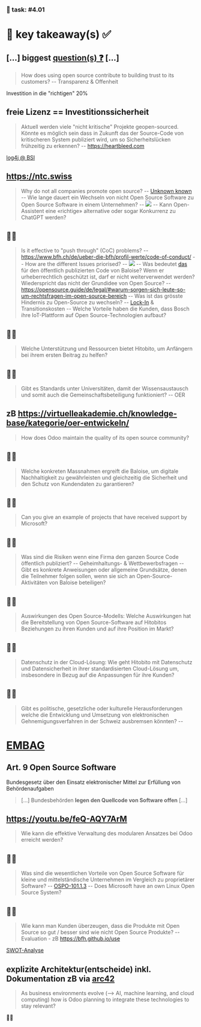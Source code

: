 ### 💪 task: #4.01

# 🏢 key takeaway(s) ✅

[...] biggest [question(s) ❓](https://github.com/digital-sustainability/module-eoss-hs23-sandbox/issues/130) [...]
--
> How does using open source contribute to building trust to its customers?
--
Transparenz & Offenheit

Investition in die "richtigen" 20%

freie Lizenz == Investitionssicherheit
--
> Aktuell werden viele "nicht kritische" Projekte geopen-sourced. Könnte es möglich sein dass in Zukunft das der Source-Code von kritischeren System publiziert wird, um so Sicherheitslücken frühzeitig zu erkennen?
--
https://heartbleed.com

[log4j @ BSI](https://www.bsi.bund.de/DE/Themen/Unternehmen-und-Organisationen/Informationen-und-Empfehlungen/Empfehlungen-nach-Angriffszielen/Webanwendungen/log4j/log4j_node.html)

https://ntc.swiss
--
> Why do not all companies promote open source?
--
[Unknown known](https://medium.com/@andreamantovani/known-knowns-known-unknowns-unknown-unknowns-leadership-367f346b0953#:~:text)
--
> Wie lange dauert ein Wechseln von nicht Open Source Software zu Open Source Software in einem Unternehmen?
--
![](https://upload.wikimedia.org/wikipedia/commons/4/48/Dunning–Kruger_Effekt.svg)
--
> Kann Open-Assistent eine «richtige» alternative oder sogar Konkurrenz zu ChatGPT werden?

🧑‍🎓
--
> Is it effective to "push through" (CoC) problems?
--
https://www.bfh.ch/de/ueber-die-bfh/profil-werte/code-of-conduct/
--
> How are the different Issues priorised?
--
[![](https://scaledagileframework.com/wp-content/uploads/2022/12/WSJF_F01.svg)](https://scaledagileframework.com/wsjf/)
--
> Was bedeutet [das](https://github.com/digital-sustainability/module-eoss-hs23-sandbox/blob/ff1a498ae19667f76bd99b5e42d5aa2c62520aa0/docs/Baloise.md?plain=1#L54) für den öffentlich publizierten Code von Baloise? Wenn er urheberrechtlich geschützt ist, darf er nicht weiterverwendet werden? Wiederspricht das nicht der Grundidee von Open Source?
--
https://opensource.guide/de/legal/#warum-sorgen-sich-leute-so-um-rechtsfragen-im-open-source-bereich
--
> Was ist das grösste Hindernis zu Open-Source zu wechseln?
--
[Lock-In](https://en.wikipedia.org/wiki/Vendor_lock-in) & Transitionskosten
--
> Welche Vorteile haben die Kunden, dass Bosch ihre IoT-Plattform auf Open Source-Technologien aufbaut?

🧑‍🎓
--
> Welche Unterstützung und Ressourcen bietet Hitobito, um Anfängern bei ihrem ersten Beitrag zu helfen?

🧑‍🎓
--
> Gibt es Standards unter Universitäten, damit der Wissensaustausch und somit auch die Gemeinschaftsbeteiligung funktioniert?
--
OER

zB https://virtuelleakademie.ch/knowledge-base/kategorie/oer-entwickeln/
--
> How does Odoo maintain the quality of its open source community?

🧑‍🎓
--
> Welche konkreten Massnahmen ergreift die Baloise, um digitale Nachhaltigkeit zu gewährleisten und gleichzeitig die Sicherheit und den Schutz von Kundendaten zu garantieren?

🧑‍🎓
--
> Can you give an example of projects that have received support by Microsoft?

🧑‍🎓
--
> Was sind die Risiken wenn eine Firma den ganzen Source Code öffentlich publiziert?
--
Geheimhaltungs- & Wettbewerbsfragen
--
> Gibt es konkrete Anweisungen oder allgemeine Grundsätze, denen die Teilnehmer folgen sollen, wenn sie sich an Open-Source-Aktivitäten von Baloise beteiligen?

🧑‍🎓
--
> Auswirkungen des Open Source-Modells: Welche Auswirkungen hat die Bereitstellung von Open Source-Software auf Hitobitos Beziehungen zu ihren Kunden und auf ihre Position im Markt?

🧑‍🎓
--
>  Datenschutz in der Cloud-Lösung: Wie geht Hitobito mit Datenschutz und Datensicherheit in ihrer standardisierten Cloud-Lösung um, insbesondere in Bezug auf die Anpassungen für ihre Kunden?

🧑‍🎓
--
> Gibt es politische, gesetzliche oder kulturelle Herausforderungen welche die Entwicklung und Umsetzung von elektronischen Gehnemigungsverfahren in der Schweiz ausbremsen könnten?
--
# [EMBAG](https://www.fedlex.admin.ch/eli/fga/2023/787/de#art_9)

## Art. 9 Open Source Software

Bundesgesetz über den Einsatz elektronischer Mittel zur Erfüllung von Behördenaufgaben

> [...] Bundesbehörden **legen den Quellcode von Software offen** [...]

https://youtu.be/feQ-AQY7ArM
--
> Wie kann die effektive Verwaltung des modularen Ansatzes bei Odoo erreicht werden?

🧑‍🎓
--
> Was sind die wesentlichen Vorteile von Open Source Software für kleine und mittelständische Unternehmen im Vergleich zu proprietärer Software?
--
[OSPO-101.1.3](https://github.com/digital-sustainability/module-eoss-ospo101/blob/main/module1/README.md#the-business-perspective)
--
> Does Microsoft have an own Linux Open Source System?

🧑‍🎓
--
> Wie kann man Kunden überzeugen, dass die Produkte mit Open Source so gut / besser sind wie nicht Open Source Produkte?
--
Evaluation - zB https://bfh.github.io/use

[SWOT-Analyse](https://en.wikipedia.org/wiki/SWOT_analysis)

explizite Architektur(entscheide) inkl. Dokumentation zB via [arc42](https://docs.arc42.org/section-9/)
--
> As business environments evolve (--> AI, machine learning, and cloud computing) how is Odoo planning to integrate these technologies to stay relevant?

🧑‍🎓
